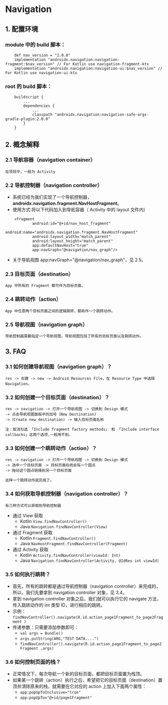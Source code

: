 # Navigation

## 1. 配置环境
  
### module 中的 build 脚本：

        def nav_version = "2.0.0"
        implementation "androidx.navigation:navigation-fragment:$nav_version" // For Kotlin use navigation-fragment-ktx
        implementation "androidx.navigation:navigation-ui:$nav_version" // For Kotlin use navigation-ui-ktx

### root 的 build 脚本：

        buildscript {
            ...
            dependencies {
                ...
                classpath "androidx.navigation:navigation-safe-args-gradle-plugin:2.0.0"
            }
        }

## 2. 概念解释

### 2.1 导航容器（navigation container）

    在项目中，一般为 Activity
  
### 2.2 导航控制器（navigation controller）

* 系统已经为我们实现了一个导航控制器，**androidx.navigation.fragment.NavHostFragment**。
* 使用方式:将以下代码加入到导航容器（ Activity 中的 layout 文件内）
```
    <fragment
            android:id="@+id/nav_host_fragment"
            android:name="androidx.navigation.fragment.NavHostFragment"
            android:layout_width="match_parent"
            android:layout_height="match_parent"
            app:defaultNavHost="true"
            app:navGraph="@navigation/nav_graph"/>
```

* 关于导航视图 app:navGraph="@navigation/nav_graph"，见 2.5。

### 2.3 目标页面（destination）

    App 中所有的 Fragment 都可作为目标页面。

### 2.4 跳转动作（action）

    App 中任意两个目标页面之间的逻辑跳转，都称作一个跳转动作。

### 2.5 导航视图（navigation graph）

    导航控制器需要指定一个导航视图，导航视图包括了所有的目标页面以及跳转动作。

## 3. FAQ

### 3.1 如何创建导航视图（navigation graph）？

    res -> 右键 -> new -> Android Resources File，在 Resource Type 中选择 Navigation。

### 3.2 如何创建一个目标页面（destination）？

    res -> navigation -> 打开一个导航视图 -> 切换到 Design 模式
    -> 点击导航视图面板中的加号（New Destination)
    ->（Create new destination) -> 输入目标页面名称

    注：取消勾选 「Include fragment factory methods」 和 「Include interface callbacks」这两个选项,一般用不到。

### 3.3 如何创建一个跳转动作（action）？

    res -> navigation -> 打开一个导航视图 -> 切换到 Design 模式
    -> 选中一个目标页面 -> 目标页面右侧会有一个圆点
    -> 拖动这个圆点链接到另一个目标页面

    这样一个跳转动作就完成了。

### 3.4 如何获取导航控制器（navigation controller）？

    有三种方式可以获取到导航控制器

* 通过 View 获取
  * Kotlin
    `View.findNavController()`
  * Java
    `Navigation.findNavController(View)`
* 通过 Fragment 获取
  * Kotlin
    `Fragment.findNavController()`
  * Java
    `NavHostFragment.findNavController(Fragment)`
* 通过 Activity 获取
  * Kotlin
    `Activity.findNavController(viewId: Int)`
  * Java
    `Navigation.findNavController(Activity, @IdRes int viewId)`

### 3.5 如何执行跳转？

* 首先，所有的跳转都是通过导航控制器（navigation controller）来完成的，所以，我们先要拿到 navigation controller 对象，见 3.4。
* 拿到 navigation controller 对象之后，我们就可以执行它的 navigate 方法，传入跳转动作的 int 类型 ID，进行相应的跳转。
* 示例：`findNavController().navigate(R.id.action_page1Fragment_to_page2Fragment )`
* 传递参数：只需要添加参数即可：
  * `val args = Bundle()`
  * `args.putString(ARG,"TEST DATA....")`
  * `findNavController().navigate(R.id.action_page1Fragment_to_page2Fragment ,args)`

### 3.6 如何控制页面的栈？

* 正常情况下，每次导航一个新的目标页面，都把目标页面置为栈顶。
* 如果某一个跳转（action）执行之后，希望把它的目标页面（destination）置顶并清除原来的栈，就需要在它对应的 action 上加入下面两个属性：
  * `app:popUpToInclusive="true"`
  * `app:popUpTo="@+id/page1Fragment"`